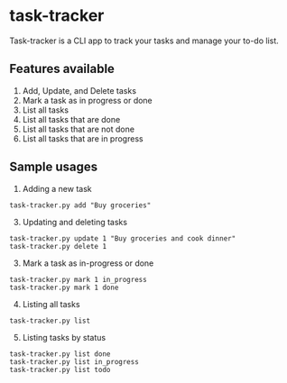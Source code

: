 # task-tracker
Task-tracker is a CLI app to track your tasks and manage your to-do list.

## Features available
1. Add, Update, and Delete tasks
2. Mark a task as in progress or done
3. List all tasks
4. List all tasks that are done
5. List all tasks that are not done
6. List all tasks that are in progress

## Sample usages
1. Adding a new task
```
task-tracker.py add "Buy groceries"
```

3. Updating and deleting tasks
```
task-tracker.py update 1 "Buy groceries and cook dinner"
task-tracker.py delete 1
```

3. Mark a task as in-progress or done
```
task-tracker.py mark 1 in_progress
task-tracker.py mark 1 done
```

4. Listing all tasks
```
task-tracker.py list
```

5. Listing tasks by status
```
task-tracker.py list done
task-tracker.py list in_progress
task-tracker.py list todo
```

